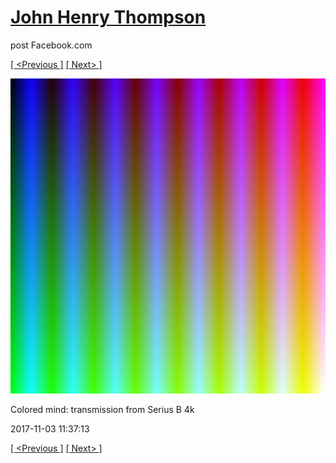 # [John Henry Thompson](../README.md)
post Facebook.com

[[ <Previous ]](2017-11-03-1.md) [[ Next> ]](2017-11-03-3.md)

[![](../media/2017-11-03/Timeline-Photos-Colored-mind-transmission-from-Serius-B-4k.jpg)](../README.md)

Colored mind: transmission from Serius B 4k

2017-11-03 11:37:13

[[ <Previous ]](2017-11-03-1.md) [[ Next> ]](2017-11-03-3.md)